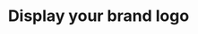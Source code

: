 ---
title: "Display your brand logo"
name: "channelmeta_trade"
key: "logo"
description: "https: URL image link of logo (184px by 30px) to be displayed on the bottom left corner of the B2B trade store."
user_friendly_description: "Display your brand logo on the bottom left of the trade store so your customer know it's your trade store. the image must be 184px wide by 30px high"
default: ""
values: []
tags: [channelmeta,trade]
type: "meta"
process: "products"
headless: true
---